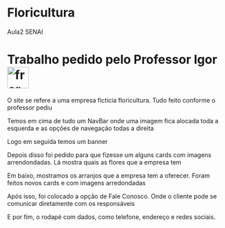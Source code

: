 # Floricultura
Aula2 SENAI
<h1 style="text-center;">Trabalho pedido pelo Professor Igor <img src="https://img.freepik.com/fotos-gratis/lindo-buque-de-rosas_24837-420.jpg?w=1060&t=st=1683153750~exp=1683154350~hmac=f2befe661b428d653e2ee8f83cca0b1573536e67080a03b321c9d883ac4164e2" alt="fror" style="width: 50px; height: 50px; align: right;"></h1>
<p>O site se refere a uma empresa fictícia floricultura. Tudo feito conforme o professor pediu</p>
<p>Temos em cima de tudo um NavBar onde uma imagem fica alocada toda a esquerda e as opções de navegação todas a direita</p>
<p>Logo em seguida temos um banner</p>
<p>Depois disso foi pedido para que fizesse um alguns cards com imagens arrendondadas. Lá mostra quais as flores que a empresa tem</p>
<p>Em baixo, mostramos os arranjos que a empresa tem a oferecer. Foram feitos novos cards e com imagens arredondadas</p>
<p>Após isso, foi colocado a opção de Fale Conosco. Onde o cliente pode se comunicar diretamente com os responsáveis</p>
<p>E por fim, o rodapé com dados, como telefone, endereço e redes sociais.</p>